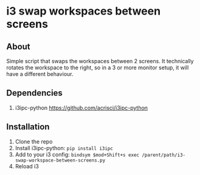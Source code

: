 # i3 swap workspaces between screens

## About
Simple script that swaps the workspaces between 2 screens. It technically rotates the workspace to the right, so in a 3 or more monitor setup, it will have a different behaviour.

## Dependencies
1. i3ipc-python <https://github.com/acrisci/i3ipc-python>

## Installation
1. Clone the repo
2. Install i3ipc-python: `pip install i3ipc`
3. Add to your i3 config: `bindsym $mod+Shift+s exec /parent/path/i3-swap-workspace-between-screens.py`
4. Reload i3